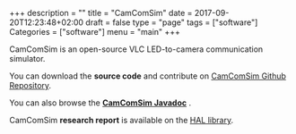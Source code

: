 +++
description = ""
title = "CamComSim"
date = 2017-09-20T12:23:48+02:00
draft = false
type = "page"
tags = ["software"]
Categories = ["software"]
menu = "main"
+++

CamComSim is an open-source VLC LED-to-camera communication simulator.

You can download the **source code** and contribute on <i class="fa fa-github" aria-hidden="true"></i>
[CamComSim Github Repository](https://github.com/vlc-citi-lab/camcomsim).

You can also browse the 
[**CamComSim Javadoc**](https://vlc-citi-lab.github.io/camcomsim)  <i class="fa fa-file-code-o" aria-hidden="true"> </i>.

CamComSim **research report** is available on the [HAL library](https://hal.inria.fr/view/index/docid/1625734).